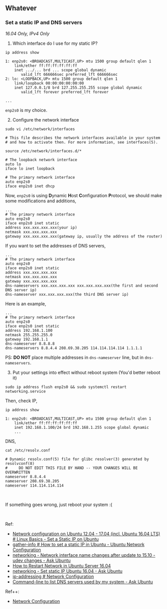 ## Whatever

### Set a static IP and DNS servers

*16.04 Only, IPv4 Only*

1. Which interface do I use for my static IP?

```shell
ip address show
```

```
1: enp2s0: <BROADCAST,MULTICAST,UP> mtu 1500 group default qlen 1
    link/ether ff:ff:ff:ff:ff:ff
    inet .../... brd ... scope global dynamic
       valid_lft 666666sec preferred_lft 666666sec
2: lo: <LOOPBACK,UP> mtu 1500 group default qlen 1
    link/loopback 00:00:00:00:00:00
    inet 127.0.0.1/8 brd 127.255.255.255 scope global dynamic
       valid_lft forever preferred_lft forever

...

```

```enp2s0``` is my choice.

2. Configure the network interface

```shell
sudo vi /etc/network/interfaces
```

```
# This file describes the network interfaces available in your system
# and how to activate then. For more information, see interfaces(5).

source /etc/network/interfaces.d/*

# The loopback network interface
auto lo
iface lo inet loopback

# The primary network interface
auto enp2s0
iface enp2s0 inet dhcp
```

Now, ```enp2s0``` is using **D**ynamic **H**ost **C**onfiguration **P**rotocol, we should make some modifications and additions,

```
...
# The primary network interface
auto enp2s0
iface enp2s0 inet static
address xxx.xxx.xxx.xxx(your ip)
netmask xxx.xxx.xxx.xxx
gateway xxx.xxx.xxx.xxx(gateway ip, usually the address of the router)
```

If you want to set the addresses of DNS servers,

```
...
# The primary network interface
auto enp2s0
iface enp2s0 inet static
address xxx.xxx.xxx.xxx
netmask xxx.xxx.xxx.xxx
gateway xxx.xxx.xxx.xxx
dns-nameservers xxx.xxx.xxx.xxx xxx.xxx.xxx.xxx(the first and second DNS server ip)
dns-nameserver xxx.xxx.xxx.xxx(the third DNS server ip)
```

Here is an example,

```
...
# The primary network interface
auto enp2s0
iface enp2s0 inet static
address 192.168.1.100
netmask 255.255.255.0
gateway 192.168.1.1
dns-nameserver 8.8.8.8
dns-nameservers 8.8.4.4 208.69.38.205 114.114.114.114 1.1.1.1
```

PS: **DO NOT** place multiple addresses in `dns-nameserver` line, but in ```dns-nameservers```.

3. Put your settings into effect without reboot system (You'd better reboot it)

```shell
sudo ip address flush enp2s0 && sudo systemctl restart networking.service
```

Then, check IP,

```shell
ip address show
```

```
1: enp2s0: <BROADCAST,MULTICAST,UP> mtu 1500 group default qlen 1
    link/ether ff:ff:ff:ff:ff:ff
    inet 192.168.1.100/24 brd 192.168.1.255 scope global dynamic
    ...

```

DNS,

```shell
cat /etc/resolv.conf
```

```
# Dynamic resolv.conf(5) file for glibc resolver(3) generated by resolvconf(8)
#     DO NOT EDIT THIS FILE BY HAND -- YOUR CHANGES WILL BE OVERWRITTEN
nameserver 8.8.4.4
nameserver 208.69.38.205
nameserver 114.114.114.114
```

<br/>

If something goes wrong, just reboot your system :(

<br/>

Ref:
- [Network configuration on Ubuntu 12.04 - 17.04 \(incl. Ubuntu 16.04 LTS\) # Linux Basics - Set a Static IP on Ubuntu](https://www.howtoforge.com/linux-basics-set-a-static-ip-on-ubuntu#ubuntu-incl-ubuntu-lts)
- [gather-info # How to set a static IP in Ubuntu - Ubuntu Network Configuration](http://www.sudo-juice.com/how-to-set-a-static-ip-in-ubuntu-network-confirguration/#gather-info)
- [networking - Network interface name changes after update to 15.10 - udev changes - Ask Ubuntu](https://askubuntu.com/questions/689070/network-interface-name-changes-after-update-to-15-10-udev-changes)
- [How to Restart Network in Ubuntu Server 16.04](http://www.configserverfirewall.com/ubuntu-linux/ubuntu-restart-network-interface/)
- [networking - Set static IP Ubuntu 16.04 - Ask Ubuntu](https://askubuntu.com/questions/766131/set-static-ip-ubuntu-16-04)
- [ip-addressing # Network Configuration](https://help.ubuntu.com/lts/serverguide/network-configuration.html#ip-addressing)
- [Command-line to list DNS servers used by my system - Ask Ubuntu](https://askubuntu.com/questions/152593/command-line-to-list-dns-servers-used-by-my-system)

Ref++:

- [Network Configuration](https://help.ubuntu.com/lts/serverguide/network-configuration.html)
